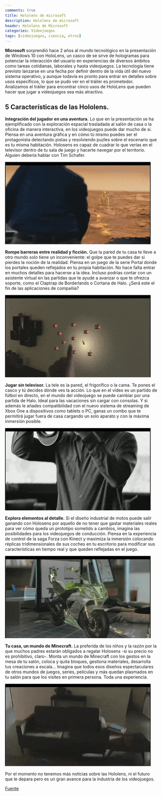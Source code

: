 ```yaml
---
comments: true
title: Hololens de microsoft
description: Hololens de microsoft
header: Hololens de Microsoft
categories: Videojuegos
tags: [videojuegos, ciencia, otros]
---
```


**Microsoft** sorprendió hace 2 años al mundo tecnológico en la presentación de 
Windows 10 con HoloLens, un casco de se sirve de hologramas para potenciar 
la interacción del usuario en experiencias de diversos ámbitos como tareas 
cotidianas, laborales y hasta videojuegos. La tecnología tiene previsto 
lanzarse en una fecha por definir dentro de la vida útil del nuevo sistema operativo, 
y aunque todavía es pronto para entrar en detalles sobre usos específicos, 
lo que se pudo ver en el tráiler es prometedor. Analizamos el tráiler para 
encontrar cinco usos de HoloLens que pueden hacer que jugar a videojuegos sea más atractivo.

## 5 Características de las Hololens.

**Integración del jugador en una aventura.** Lo que en la presentación se ha 
ejemplificado con la exploración espacial trasladada al salón de casa o 
la oficina de manera interactiva, en los videojuegos puede dar mucho de sí. 
Piensa en una aventura gráfica y en cómo tú mismo puedes ser el protagonista 
detectando pistas y resolviendo puzles sobre el escenario que es tu misma habitación. 
Holosens es capaz de cuadrar lo que verías en el televisor dentro de tu sala de juego 
y hacerte navegar por el territorio. Alguien debería hablar con Tim Schafer.

![Hololens](../img/hologif1.gif "Hololens1")

**Rompe barreras entre realidad y ficción.** Que la pared de tu casa te lleve 
a otro mundo solo tiene un inconveniente: el golpe que te puedes dar si pierdes 
la noción de la realidad. Piensa en un juego de la serie Portal donde los portales 
queden reflejados en tu propia habitación. No hace falta entrar en muchos detalles 
para hacerse a la idea. Incluso podrías contar con un asistente virtual en las partidas 
que te ayude a avanzar o que te ofrezca soporte, como el Claptrap de Borderlands o Cortana de Halo.
¿Será este el fin de las aplicaciones de compañía?

![Hololens](../img/hologif2.gif "Hololens2")

**Jugar sin televisor.** La tele es la pared, el frigorífico o la cama. 
Te pones el casco y tú decides dónde ves la acción. Lo que en el vídeo 
es un partido de fútbol en directo, en el mundo del videojuego se puede 
cambiar por una partida de Halo. Ideal para las vacaciones sin cargar con consolas. 
Y si además le añades compatibilidad con el nuevo sistema de streaming de 
Xbox One a dispositivos como tablets o PC, ganas un combo que te permitirá 
jugar fuera de casa cargando un solo aparato y con la máxima inmersión posible. 

![Hololens](../img/hologif3.gif "Hololens3")

**Explora elementos al detalle.** Si el diseño industrial de motos puede 
salir ganando con Holosens por aquello de no tener que gastar materiales 
reales para ver cómo queda un prototipo sometido a cambios, imagina las 
posibilidades para los videojuegos de conducción. Piensa en la experiencia 
de control de la saga Forza con Kinect y maximiza la inmersión colocando 
réplicas tridimensionales de sus coches en tu escritorio para modificar 
sus características en tiempo real y que queden reflejadas en el juego.

![Hololens](../img/hologif4.gif "Hololens4")

**Tu casa, un mundo de Minecraft.** La preferida de los niños y la razón por 
la que muchos padres estarán obligados a regalar Holosens 
-si su precio no es prohibitivo, claro-. Monta un mundo de Minecraft 
con los gestos en la mesa de tu salón, coloca y quita bloques, 
gestiona materiales, desarrolla tus creaciones a escala... Imagina 
que todos esos diseños espectaculares de otros mundos de juegos, series, 
películas y más quedan plasmados en tu salón para que los visites en primera persona. 
Toda una experiencia.

![Hololens](../img/hologif5.gif "Hololens5")

Por el momento no tenemos más noticias sobre las Hololens, ni el futuro que le depara
pero es un gran avance para la industria de los videojuegos.

[Fuente](http://www.meristation.com/noticias/hololens-cinco-usos-de-hologramas-en-videojuegos/2036261 "Fuente")
